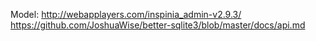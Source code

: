 Model: http://webapplayers.com/inspinia_admin-v2.9.3/
https://github.com/JoshuaWise/better-sqlite3/blob/master/docs/api.md
